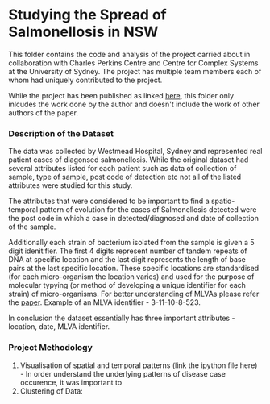 # Studying the Spread of Salmonellosis in NSW
This folder contains the code and analysis of the project carried about in collaboration with Charles Perkins Centre and Centre for Complex Systems at the University of Sydney. 
The project has multiple team members each of whom had uniquely contributed to the project. 

While the project has been published as linked [here](https://www.nature.com/articles/s41598-019-42582-3), this folder only inlcudes the work done by the author and doesn't include the work of other authors of the paper.

### Description of the Dataset

The data was collected by Westmead Hospital, Sydney and represented real patient cases of diagonsed salmonellosis. While the original dataset had several attributes listed for each patient such as data of collection of sample, type of sample, post code of detection etc not all of the listed attributes were studied for this study.

The attributes that were considered to be important to find a spatio-temporal pattern of evolution for the cases of Salmonellosis detected were the post code in which a case in detected/diagnosed and date of collection of the sample. 

Additionally each strain of bacterium isolated from the sample is given a 5 digit idenitifier. The first 4 digits represent number of tandem repeats of DNA at specific location and the last digit represents the length of base pairs at the last specific location. These specific locations are standardised (for each micro-organism the location varies) and used for the purpose of molecular typying (or method of developing a unique identifier for each strain) of micro-organisms. For better understanding of MLVAs please refer the [paper](https://www.nature.com/articles/s41598-019-42582-3).  Example of an MLVA identifier - 3-11-10-8-523. 

In conclusion the dataset essentially has three important attributes - location, date, MLVA identifier. 

### Project Methodology 

1. Visualisation of spatial and temporal patterns (link the ipython file here) - In order understand the underlying patterns of disease case occurence, it was important to 
2. Clustering of Data: 
